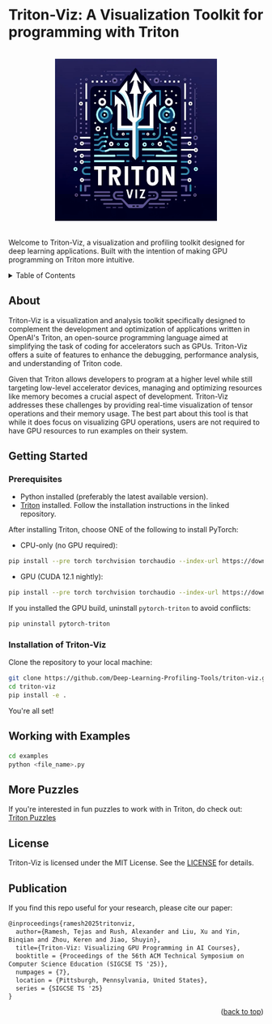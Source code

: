 <a name="readme-top"></a>
# Triton-Viz: A Visualization Toolkit for programming with Triton
<!-- PROJECT LOGO -->
<br />
<div align="center">
    <img src="Logo.jpg" alt="Logo" width="320" height="320">
</div>
<br/>

Welcome to Triton-Viz, a visualization and profiling toolkit designed for deep learning applications. Built with the intention of making GPU programming on Triton more intuitive.

<!-- TABLE OF CONTENTS -->
<details>
  <summary>Table of Contents</summary>
  <ol>
    <li>
      <a href="#About">About</a>
    <li>
      <a href="#Getting-Started">Getting Started</a>
      <ul>
        <li><a href="#Prerequisites">Prerequisites</a></li>
        <li><a href="#Installation-of-Triton_Viz">Installation of Triton_Viz</a></li>
      </ul>
    <li>
      <a href="#Working-with-Examples">Working with examples</a>
    <ul>
        <li><a href="#More-Puzzles">More puzzles</a></li>
      </ul>
    </li>
    <li><a href="#License">License</a></li>
  </ol>
</details>

## About

Triton-Viz is a visualization and analysis toolkit specifically designed to complement the development and optimization of applications written in OpenAI's Triton, an open-source programming language aimed at simplifying the task of coding for accelerators such as GPUs.
Triton-Viz offers a suite of features to enhance the debugging, performance analysis, and understanding of Triton code.

Given that Triton allows developers to program at a higher level while still targeting low-level accelerator devices, managing and optimizing resources like memory becomes a crucial aspect of development.
Triton-Viz addresses these challenges by providing real-time visualization of tensor operations and their memory usage.
The best part about this tool is that while it does focus on visualizing GPU operations, users are not required to have GPU resources to run examples on their system.

## Getting Started

### Prerequisites

- Python installed (preferably the latest available version).
- [Triton](https://github.com/openai/triton/blob/main/README.md) installed. Follow the installation instructions in the linked repository.

After installing Triton, choose ONE of the following to install PyTorch:

- CPU-only (no GPU required):

```sh
pip install --pre torch torchvision torchaudio --index-url https://download.pytorch.org/whl/cpu
```

- GPU (CUDA 12.1 nightly):

```sh
pip install --pre torch torchvision torchaudio --index-url https://download.pytorch.org/whl/nightly/cu121
```

If you installed the GPU build, uninstall `pytorch-triton` to avoid conflicts:

```sh
pip uninstall pytorch-triton
```

### Installation of Triton-Viz

Clone the repository to your local machine:

```sh
git clone https://github.com/Deep-Learning-Profiling-Tools/triton-viz.git
cd triton-viz
pip install -e .
```

You're all set!

## Working with Examples

```sh
cd examples
python <file_name>.py
```

## More Puzzles

If you're interested in fun puzzles to work with in Triton, do check out: [Triton Puzzles](https://github.com/srush/Triton-Puzzles)

## License

Triton-Viz is licensed under the MIT License. See the [LICENSE](LICENSE) for details.

## Publication
If you find this repo useful for your research, please cite our paper:

```
@inproceedings{ramesh2025tritonviz,
  author={Ramesh, Tejas and Rush, Alexander and Liu, Xu and Yin, Binqian and Zhou, Keren and Jiao, Shuyin},
  title={Triton-Viz: Visualizing GPU Programming in AI Courses},
  booktitle = {Proceedings of the 56th ACM Technical Symposium on Computer Science Education (SIGCSE TS '25)},
  numpages = {7},
  location = {Pittsburgh, Pennsylvania, United States},
  series = {SIGCSE TS '25}
}
```
<p align="right">(<a href="#readme-top">back to top</a>)</p>

